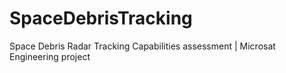 # SpaceDebrisTracking
Space Debris Radar Tracking Capabilities assessment | Microsat Engineering project
